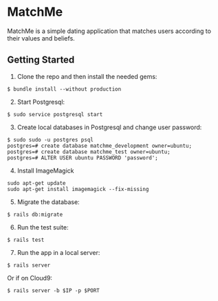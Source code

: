 # MatchMe

MatchMe is a simple dating application that matches users according to their values and beliefs.

## Getting Started

1. Clone the repo and then install the needed gems:

```
$ bundle install --without production
```

2. Start Postgresql:

```
$ sudo service postgresql start
```

3. Create local databases in Postgresql and change user password:

```
$ sudo sudo -u postgres psql
postgres=# create database matchme_development owner=ubuntu;
postgres=# create database matchme_test owner=ubuntu;
postgres=# ALTER USER ubuntu PASSWORD 'password';
```

4. Install ImageMagick

```
sudo apt-get update
sudo apt-get install imagemagick --fix-missing
```

5. Migrate the database:

```
$ rails db:migrate
```

6. Run the test suite:

```
$ rails test
```

7. Run the app in a local server:

```
$ rails server
```

Or if on Cloud9:

```
$ rails server -b $IP -p $PORT
```
